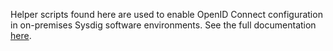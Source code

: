 Helper scripts found here are used to enable OpenID Connect configuration in on-premises Sysdig software environments. See the full documentation [here](https://sysdigdocs.atlassian.net/wiki/spaces/Platform/pages/206372965/OpenID+Connect+On-Prem).
